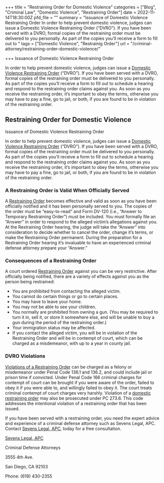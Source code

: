 +++
title = "Restraining Order for Domestic Violence"
categories = ["Blog", "Criminal Law", "Domestic Violence", "Restraining Order"]
date = 2022-11-14T18:30:00Z
pfd_file = ""
summary = "Issuance of Domestic Violence Restraining Order In order to help prevent domestic violence, judges can issue a Domestic Violence Restraining Order (“DVRO”). If you have been served with a DVRO, formal copies of the restraining order must be delivered to you personally. As part of the copies you’ll receive a form to fill out to "
tags = ["Domestic Violence", "Restrainig Order"]
url = "/criminal-attorney/restraining-order-domestic-violence/"

+++
Issuance of Domestic Violence Restraining Order

In order to help prevent domestic violence, judges can issue a [Domestic Violence Restraining Order](https://www.sevenslegal.com/ "Sevens Legal, APC") (“DVRO”). If you have been served with a DVRO, formal copies of the restraining order must be delivered to you personally. As part of the copies you’ll receive a form to fill out to schedule a hearing and respond to the restraining order claims against you. As soon as you receive the restraining order, it’s important to obey the terms, otherwise you may have to pay a fine, go to jail, or both, if you are found to be in violation of the restraining order.

## Restraining Order for Domestic Violence

Issuance of Domestic Violence Restraining Order

In order to help prevent domestic violence, judges can issue a [Domestic Violence Restraining Order](https://www.sevenslegal.com/ "Sevens Legal, APC") (“DVRO”). If you have been served with a DVRO, formal copies of the restraining order must be delivered to you personally. As part of the copies you’ll receive a form to fill out to schedule a hearing and respond to the restraining order claims against you. As soon as you receive the restraining order, it’s important to obey the terms, otherwise you may have to pay a fine, go to jail, or both, if you are found to be in violation of the restraining order.

### A Restraining Order is Valid When Officially Served

A [Restraining Order](https://www.sevenslegal.com/ "Sevens Legal, APC") becomes effective and valid as soon as you have been officially notified and it has been personally served to you. The copies of the order must be “easy-to-read” and Form DV-120 (i.e., “Answer to Temporary Restraining Order”) must be included. You must formally file an “Answer” in order to respond to the alleged victim’s allegations against you. At the Restraining Order hearing, the judge will take the “Answer” into consideration to decide whether to cancel the order, change it’s terms, or make the Restraining Order permanent. During the preparation for a Restraining Order hearing it’s invaluable to have an experienced criminal defense attorney prepare your “Answer.”

### Consequences of a Restraining Order

A court ordered [Restraining Order](https://www.sevenslegal.com/ "Sevens Legal, APC") against you can be very restrictive. After officially being notified, there are a variety of effects against you as the person being restrained:

* You are prohibited from contacting the alleged victim.
* You cannot do certain things or go to certain places.
* You may have to leave your home.
* You may not be able to see your children.
* You normally are prohibited from owning a gun. (You may be required to turn it in, sell it, or store it somewhere else, and will be unable to buy a gun during the period of the restraining order.)
* Your immigration status may be affected.
* If you contact the alleged victim, you will be in violation of the Restraining Order and will be in contempt of court, which can be charged as a misdemeanor, with up to a year in county jail.

### DVRO Violations

[Violations of a Restraining Order](https://www.sevenslegal.com/ "Sevens Legal, APC") can be charged as a felony or misdemeanor under Penal Code 136.1 and 136.2, and could include jail or prison time if convicted. Under Penal Code 166 criminal charges for contempt of court can be brought if you were aware of the order, failed to obey it if you were able to, and willingly failed to obey it. The court treats criminal contempt of court charges very harshly. Violation of a [domestic restraining order](https://www.sevenslegal.com/ "Sevens Legal, APC") may also be prosecuted under PC 273.6. This code addresses the intentional violation of a restraining order that has been issued.

If you have been served with a restraining order, you need the expert advice and experience of a criminal defense attorney such as Sevens Legal, APC. Contact [Sevens Legal, APC](https://www.sevenslegal.com/ "Sevens Legal, APC"), today for a free consultation.

[Sevens Legal, APC](https://www.sevenslegal.com/ "Sevens Legal, APC")

Criminal Defense Attorneys

3555 4th Ave.

San Diego, CA 92103

Phone: (619) 430-2355